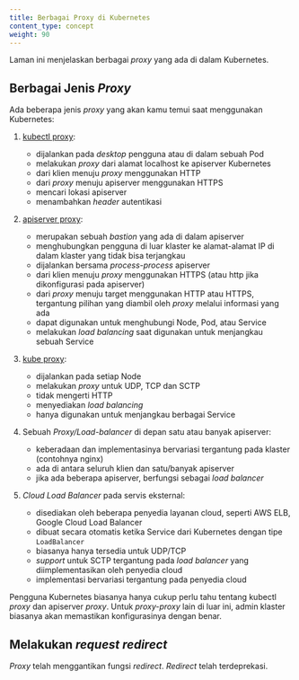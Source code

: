 ```yaml
---
title: Berbagai Proxy di Kubernetes
content_type: concept
weight: 90
---
```


<!-- overview -->
Laman ini menjelaskan berbagai <i>proxy</i> yang ada di dalam Kubernetes.


<!-- body -->

## Berbagai Jenis <i>Proxy</i>

Ada beberapa jenis <i>proxy</i> yang akan kamu temui saat menggunakan Kubernetes:

1.  [kubectl proxy](/id/docs/tasks/access-application-cluster/access-cluster/#directly-accessing-the-rest-api):

    - dijalankan pada <i>desktop</i> pengguna atau di dalam sebuah Pod
    - melakukan <i>proxy</i> dari alamat localhost ke apiserver Kubernetes
    - dari klien menuju <i>proxy</i> menggunakan HTTP
    - dari <i>proxy</i> menuju apiserver menggunakan HTTPS
    - mencari lokasi apiserver
    - menambahkan <i>header</i> autentikasi

1.  [apiserver proxy](/id/docs/tasks/access-application-cluster/access-cluster/#discovering-builtin-services):

    - merupakan sebuah <i>bastion</i> yang ada di dalam apiserver
    - menghubungkan pengguna di luar klaster ke alamat-alamat IP di dalam klaster yang tidak bisa terjangkau
    - dijalankan bersama <i>process-process</i> apiserver
    - dari klien menuju <i>proxy</i> menggunakan HTTPS (atau http jika dikonfigurasi pada apiserver)
    - dari <i>proxy</i> menuju target menggunakan HTTP atau HTTPS, tergantung pilihan yang diambil oleh <i>proxy</i> melalui informasi yang ada
    - dapat digunakan untuk menghubungi Node, Pod, atau Service
    - melakukan <i>load balancing</i> saat digunakan untuk menjangkau sebuah Service

1.  [kube proxy](/id/docs/concepts/services-networking/service/#ips-and-vips):

    - dijalankan pada setiap Node
    - melakukan <i>proxy</i> untuk UDP, TCP dan SCTP
    - tidak mengerti HTTP
    - menyediakan <i>load balancing</i>
    - hanya digunakan untuk menjangkau berbagai Service

1.  Sebuah <i>Proxy/Load-balancer</i> di depan satu atau banyak apiserver:

    - keberadaan dan implementasinya bervariasi tergantung pada klaster (contohnya nginx)
    - ada di antara seluruh klien dan satu/banyak apiserver
    - jika ada beberapa apiserver, berfungsi sebagai <i>load balancer</i>

1.  <i>Cloud Load Balancer</i> pada servis eksternal:

    - disediakan oleh beberapa penyedia layanan cloud, seperti AWS ELB, Google Cloud Load Balancer
    - dibuat secara otomatis ketika Service dari Kubernetes dengan tipe `LoadBalancer`
    - biasanya hanya tersedia untuk UDP/TCP
    - <i>support</i> untuk SCTP tergantung pada <i>load balancer</i> yang diimplementasikan oleh penyedia cloud
    - implementasi bervariasi tergantung pada penyedia cloud

Pengguna Kubernetes biasanya hanya cukup perlu tahu tentang kubectl <i>proxy</i> dan apiserver <i>proxy</i>.
Untuk <i>proxy-proxy</i> lain di luar ini, admin klaster biasanya akan memastikan konfigurasinya dengan benar.

## Melakukan <i>request redirect</i>

<i>Proxy</i> telah menggantikan fungsi <i>redirect</i>. <i>Redirect</i> telah terdeprekasi.


